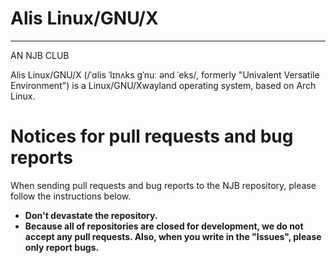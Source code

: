# Alis Linux/GNU/X
-----
AN NJB CLUB

Alis Linux/GNU/X (/ˈɑlis ˈlɪnʌks ɡˈnuː ənd ˈeks/, formerly "Univalent Versatile Environment") is a Linux/GNU/Xwayland operating system, based on Arch Linux.

# Notices for pull requests and bug reports

When sending pull requests and bug reports to the NJB repository, please follow the instructions below.
- **Don't devastate the repository.**
- **Because all of repositories are closed for development, we do not accept any pull requests. Also, when you write in the "Issues", please only report bugs.**

